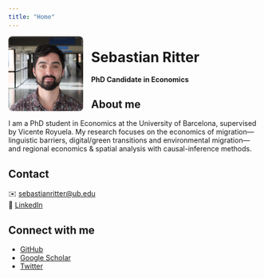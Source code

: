 ```yaml
---
title: "Home"
---
```

<!-- Foto flotando a la izquierda -->
<img
  src="/assets/img/profile.jpg"
  alt="Profile photo"
  style="
    float: left;
    width: 150px;
    height: 150px;
    object-fit: cover;
    border-radius: 8px;
    margin: 0 1rem 1rem 0;
  "
/>

# Sebastian Ritter  
**PhD Candidate in Economics**

## About me

I am a PhD student in Economics at the University of Barcelona, supervised by Vicente Royuela. My research focuses on the economics of migration—linguistic barriers, digital/green transitions and environmental migration—and regional economics & spatial analysis with causal-inference methods.

## Contact

✉️ [sebastianritter@ub.edu](mailto:sebastianritter@ub.edu)  
🔗 [LinkedIn](https://www.linkedin.com/in/sebastian-ritter-85033b100)

## Connect with me

- [GitHub](https://github.com/sebaritterg)  
- [Google Scholar]()  
- [Twitter]()

